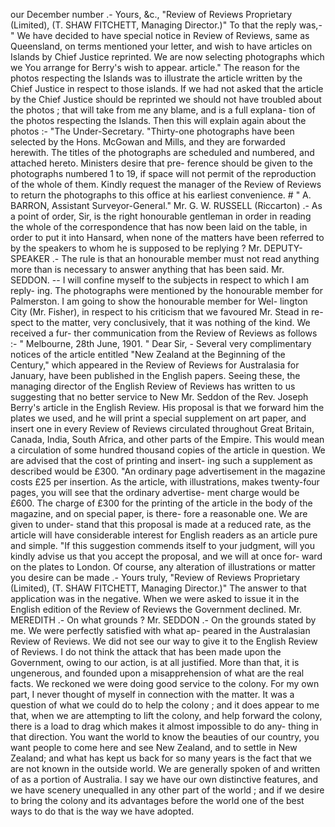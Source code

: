 our December number .- Yours, &c., "Review of Reviews Proprietary (Limited), (T. SHAW FITCHETT, Managing Director.)" To that the reply was,- " We have decided to have special notice in Review of Reviews, same as Queensland, on terms mentioned your letter, and wish to have articles on Islands by Chief Justice reprinted. We are now selecting photographs which we You arrange for Berry's wish to appear. article." The reason for the photos respecting the Islands was to illustrate the article written by the Chief Justice in respect to those islands. If we had not asked that the article by the Chief Justice should be reprinted we should not have troubled about the photos ; that will take from me any blame, and is a full explana- tion of the photos respecting the Islands. Then this will explain again about the photos :- "The Under-Secretary. "Thirty-one photographs have been selected by the Hons. McGowan and Mills, and they are forwarded herewith. The titles of the photographs are scheduled and numbered, and attached hereto. Ministers desire that pre- ference should be given to the photographs numbered 1 to 19, if space will not permit of the reproduction of the whole of them. Kindly request the manager of the Review of Reviews to return the photographs to this office at his earliest convenience. # " A. BARRON, Assistant Surveyor-General." Mr. G. W. RUSSELL (Riccarton) .- As a point of order, Sir, is the right honourable gentleman in order in reading the whole of the correspondence that has now been laid on the table, in order to put it into Hansard, when none of the matters have been referred to by the speakers to whom he is supposed to be replying ? Mr. DEPUTY-SPEAKER .- The rule is that an honourable member must not read anything more than is necessary to answer anything that has been said. Mr. SEDDON. -- I will confine myself to the subjects in respect to which I am reply- ing. The photographs were mentioned by the honourable member for Palmerston. I am going to show the honourable member for Wel- lington City (Mr. Fisher), in respect to his criticism that we favoured Mr. Stead in re- spect to the matter, very conclusively, that it was nothing of the kind. We received a fur- ther communication from the Review of Reviews as follows :- " Melbourne, 28th June, 1901. " Dear Sir, - Several very complimentary notices of the article entitled "New Zealand at the Beginning of the Century," which appeared in the Review of Reviews for Australasia for January, have been published in the English papers. Seeing these, the managing director of the English Review of Reviews has written to us suggesting that no better service to New Mr. Seddon of the Rev. Joseph Berry's article in the English Review. His proposal is that we forward him the plates we used, and he will print a special supplement on art paper, and insert one in every Review of Reviews circulated throughout Great Britain, Canada, India, South Africa, and other parts of the Empire. This would mean a circulation of some hundred thousand copies of the article in question. We are advised that the cost of printing and insert- ing such a supplement as described would be £300. "An ordinary page advertisement in the magazine costs £25 per insertion. As the article, with illustrations, makes twenty-four pages, you will see that the ordinary advertise- ment charge would be £600. The charge of £300 for the printing of the article in the body of the magazine, and on special paper, is there- fore a reasonable one. We are given to under- stand that this proposal is made at a reduced rate, as the article will have considerable interest for English readers as an article pure and simple. "If this suggestion commends itself to your judgment, will you kindly advise us that you accept the proposal, and we will at once for- ward on the plates to London. Of course, any alteration of illustrations or matter you desire can be made .- Yours truly, "Review of Reviews Proprietary (Limited), (T. SHAW FITCHETT, Managing Director.)" The answer to that application was in the negative. When we were asked to issue it in the English edition of the Review of Reviews the Government declined. Mr. MEREDITH .- On what grounds ? Mr. SEDDON .- On the grounds stated by me. We were perfectly satisfied with what ap- peared in the Australasian Review of Reviews. We did not see our way to give it to the English Review of Reviews. I do not think the attack that has been made upon the Government, owing to our action, is at all justified. More than that, it is ungenerous, and founded upon a misapprehension of what are the real facts. We reckoned we were doing good service to the colony. For my own part, I never thought of myself in connection with the matter. It was a question of what we could do to help the colony ; and it does appear to me that, when we are attempting to lift the colony, and help forward the colony, there is a load to drag which makes it almost impossible to do any- thing in that direction. You want the world to know the beauties of our country, you want people to come here and see New Zealand, and to settle in New Zealand; and what has kept us back for so many years is the fact that we are not known in the outside world. We are generally spoken of and written of as a portion of Australia. I say we have our own distinctive features, and we have scenery unequalled in any other part of the world ; and if we desire to bring the colony and its advantages before the world one of the best ways to do that is the way we have adopted. 